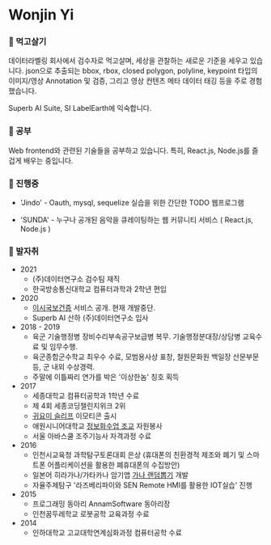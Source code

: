 # Wonjin Yi

  
### 🔭 먹고살기

데이터라벨링 회사에서 검수자로 먹고살며, 세상을 관찰하는 새로운 기준을 세우고 있습니다.  json으로 추출되는 bbox, rbox, closed polygon, polyline, keypoint 타입의 이미지/영상 Annotation 및 검증, 그리고 영상 컨텐츠 메타 데이터 태깅 등을 주로 경험했습니다.

Superb AI Suite, SI LabelEarth에 익숙합니다.

### 🌱 공부

Web frontend와 관련된 기술들을 공부하고 있습니다. 특히, React.js, Node.js를 즐겁게 배우는 중입니다. 

### 👯 진행중

* 'Jindo' - Oauth, mysql, sequelize 실습을 위한 간단한 TODO 웹프로그램

* 'SUNDA' - 누구나 공개된 음악을 큐레이팅하는 웹 커뮤니티 서비스 ( React.js, Node.js )

### 💬 발자취
* 2021
  * (주)데이터연구소 검수팀 재직
  * 한국방송통신대학교 컴퓨터과학과 2학년 편입
* 2020
  * [이시국보건증](https://leesiguk.wonj.in/) 서비스 공개. 현재 개발중단.
  * Superb AI 산하 (주)데이터연구소 입사
* 2018 - 2019
  * 육군 기술행정병 장비수리부속공구보급병 복무. 기술행정분대장/상담병 교육수료 및 임무수행.
  * 육군종합군수학교 최우수 수료, 모범용사상 표창, 철원문화원 백일장 산문부문 등, 군 내외 수상경력.
  * 주말에 이틀짜리 연가를 박은 '이상한놈' 칭호 획득
* 2017 
  * 세종대학교 컴퓨터공학과 1학년 수료
  * 제 4회 세종코딩챌린지위크 2위
  * [귀요미 슬리프](https://ogqmarket.naver.com/artworks/sticker/detail?artworkId=56afe12d9e18d) 이모티콘 출시
  * 애원시니어대학교 [정보화수업 조교](http://www.seniorsinmun.com/news/articleView.html?idxno=12181) 자원봉사
  * 서울 아바스쿨 조주기능사 자격과정 수료
* 2016
  * 인천시교육청 과학탐구토론대회 은상 (휴대폰의 친환경적 제조와 폐기 및 스마트폰 어플리케이션을 활용한 폐휴대폰의 수집방안)
  * 일본어 히라가나/가타카나 암기앱 [가나 랜덤뽑기](https://play.google.com/store/apps/details?id=air.ganaRandomBbopkki&) 개발
  * 자율주제탐구 '라즈베리파이와 SEN Remote HMI를 활용한 IOT실습' 진행
* 2015
  * 프로그래밍 동아리 AnnamSoftware 동아리장
  * 인천꿈두레학교 로봇공학 교육과정 수료
* 2014
  * 인하대학교 고교대학연계심화과정 컴퓨터공학 수료


<!--
**wonjinYi/wonjinYi** is a ✨ _special_ ✨ repository because its `README.md` (this file) appears on your GitHub profile.

Here are some ideas to get you started:

- 🔭 I’m currently working on ...
- 🌱 I’m currently learning ...
- 👯 I’m looking to collaborate on ...
- 🤔 I’m looking for help with ...
- 💬 Ask me about ...
- 📫 How to reach me: ...
- 😄 Pronouns: ...
- ⚡ Fun fact: ...
-->
